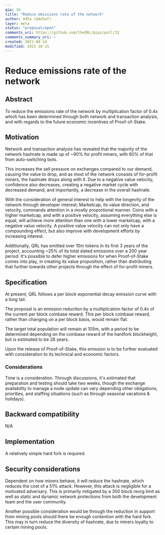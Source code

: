 ```yaml
---
qip: 16
title: "Reduce emissions rate of the network"
author: 4d5a (@4d5af)
layer: meta
status: "proposal/open"
comments_uri: https://github.com/theQRL/qips/pull/32
comments_summary_uri: ~ 
created: 2021-08-14
modified: 2021-10-15
---
```


# Reduce emissions rate of the network

## Abstract

To reduce the emissions rate of the network by multiplication factor of 0.4x which has been determined through both network and transaction analysis, and with regards to the future economic incentives of Proof-of-Stake.

## Motivation

Network and transaction analysis has revealed that the majority of the network hashrate is made up of  \~90% for profit miners, with 60% of that from auto-switching bots.

This increases the sell pressure on exchanges compared to our demand, causing the value to drop, and as most of the network consists of for-profit miners, the hashrate drops along with it. Due to a negative value velocity, confidence also decreases, creating a negative market cycle with decreased demand, and importantly, a decrease in the overall hashrate. 

With the consideration of general interest to help with the longevity of the network through developer interest; Marketcap, its value direction, and velocity, commands attention in a mostly proportional manner. Coins with a higher marketcap, and with a positive velocity, assuming everything else is equal, will achieve more attention than one with a lower marketcap, with a negative value velocity. A positive value velocity can not only have a compounding effect, but also improve with development efforts by increasing interest.

Additionally, QRL has emitted over 10m tokens in its first 3 years of the project, accounting \~25% of its total slated emissions over a 200 year period. It's possible to defer higher emissions for when Proof-of-Stake comes into play, in creating its value proposition, rather than distributing that further towards other projects through the effect of for-profit miners.

## Specification

At present, QRL follows a per block exponential decay emission curve with a long tail.

The proposal is an emission reduction by a multiplication factor of 0.4x of the current per block coinbase reward. This per block coinbase reward, rather than changing on a per block basis, would remain flat.

The target total population will remain at 105m, with a period to be determined depending on the coinbase reward of the hardfork blockheight, but is estimated to be 28 years.

Upon the release of Proof-of-Stake, this emission is to be further evaluated with consideration to its technical and economic factors.

### Considerations

Time is a consideration. Through discussions, it's estimated that preparation and testing should take two weeks, though the exchange availability to manage a node update can vary depending other obligations, priorities, and staffing situations (such as through seasonal vacations & holidays).

## Backward compatibility

N/A

## Implementation

A relatively simple hard fork is required.

## Security considerations

Dependent on how miners behave, it will reduce the hashrate, which reduces the cost of a 51% attack. However, this attack is negligible for a motivated adversary. This is primarily mitigated by a 300 block reorg limit as well as static and dynamic network protections from both the development team and the user community.

Another possible consideration would be through the reduction in support from mining pools should there be enough contention with the hard fork. This may in turn reduce the diversity of hashrate, due to miners loyalty to certain mining pools.